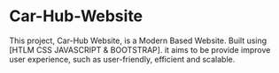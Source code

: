 # Car-Hub-Website
This project, Car-Hub Website, is a Modern Based Website. Built using [HTLM CSS JAVASCRIPT &amp; BOOTSTRAP]. it aims to be provide improve user experience, such as user-friendly, efficient and scalable.

